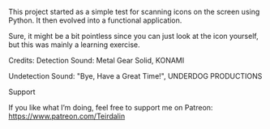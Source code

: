 This project started as a simple test for scanning icons on the screen using Python. It then evolved into a functional application.

Sure, it might be a bit pointless since you can just look at the icon yourself, but this was mainly a learning exercise.

Credits:
Detection Sound: 
Metal Gear Solid, KONAMI

Undetection Sound: 
"Bye, Have a Great Time!", UNDERDOG PRODUCTIONS


Support

If you like what I’m doing, feel free to support me on Patreon:
https://www.patreon.com/Teirdalin
